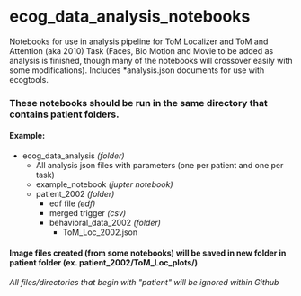 # ecog_data_analysis_notebooks

Notebooks for use in analysis pipeline for ToM Localizer and ToM and Attention (aka 2010) Task (Faces, Bio Motion and Movie to be added as analysis is finished, though many of the notebooks will crossover easily with some modifications). Includes *analysis.json documents for use with ecogtools.

### These notebooks should be run in the same directory that contains patient folders.
#### Example: 
- ecog_data_analysis *(folder)*
    - All analysis json files with parameters (one per patient and one per task)
    - example_notebook *(jupter notebook)*
    - patient_2002 *(folder)*
        - edf file *(edf)*
        - merged trigger *(csv)*
        - behavioral_data_2002 *(folder)*
            - ToM_Loc_2002.json
 
#### Image files created (from some notebooks) will be saved in new folder in patient folder (ex. patient_2002/ToM_Loc_plots/)

*All files/directories that begin with "patient" will be ignored within Github*
